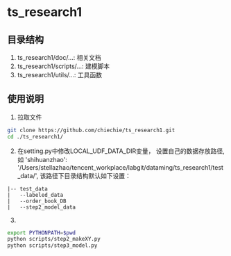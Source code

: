 # ts_research1
## 目录结构
1. ts_research1/doc/...: 相关文档
2. ts_research1/scripts/...: 建模脚本
3. ts_research1/utils/...: 工具函数

## 使用说明
1. 拉取文件
```bash
git clone https://github.com/chiechie/ts_research1.git
cd ./ts_research1/
```

2. 在setting.py中修改LOCAL_UDF_DATA_DIR变量，
设置自己的数据存放路径,如
'shihuanzhao': '/Users/stellazhao/tencent_workplace/labgit/dataming/ts_research1/test_data/',
该路径下目录结构默认如下设置：
```
|-- test_data
|   --labeled_data
|   --order_book_DB
|   --step2_model_data
```
3. 
```bash
export PYTHONPATH=$pwd
python scripts/step2_makeXY.py
python scripts/step3_model.py
```
